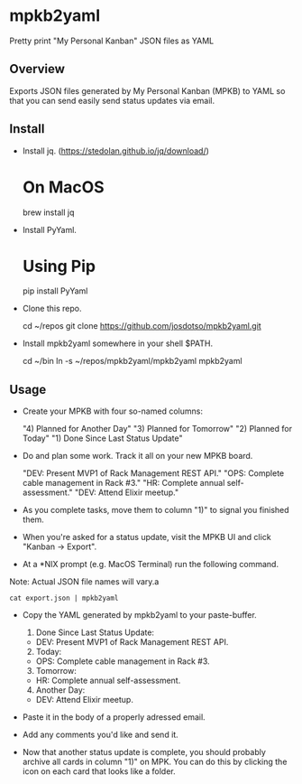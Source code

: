 
# mpkb2yaml

Pretty print "My Personal Kanban" JSON files as YAML


## Overview

Exports JSON files generated by My Personal Kanban (MPKB) to YAML so that you
can send easily send status updates via email.


## Install

* Install jq. (https://stedolan.github.io/jq/download/)

    # On MacOS
    brew install jq

* Install PyYaml.

    # Using Pip
    pip install PyYaml

* Clone this repo.

    cd ~/repos
    git clone https://github.com/josdotso/mpkb2yaml.git

* Install mpkb2yaml somewhere in your shell $PATH.

    cd ~/bin
    ln -s ~/repos/mpkb2yaml/mpkb2yaml mpkb2yaml


## Usage

* Create your MPKB with four so-named columns:

    "4) Planned for Another Day"
    "3) Planned for Tomorrow"
    "2) Planned for Today"
    "1) Done Since Last Status Update"

* Do and plan some work. Track it all on your new MPKB board.

    "DEV: Present MVP1 of Rack Management REST API."
    "OPS: Complete cable management in Rack #3."
    "HR: Complete annual self-assessment."
    "DEV: Attend Elixir meetup."

* As you complete tasks, move them to column "1)" to signal you finished them.

* When you're asked for a status update, visit the MPKB UI and click
  "Kanban -> Export".

* At a \*NIX prompt (e.g. MacOS Terminal) run the following command.

Note: Actual JSON file names will vary.a
 
    cat export.json | mpkb2yaml

* Copy the YAML generated by mpkb2yaml to your paste-buffer.

    1) Done Since Last Status Update:
    - DEV: Present MVP1 of Rack Management REST API.

    2) Today:
    - OPS: Complete cable management in Rack #3.

    3) Tomorrow:
    - HR: Complete annual self-assessment.

    4) Another Day:
    - DEV: Attend Elixir meetup.

* Paste it in the body of a properly adressed email.

* Add any comments you'd like and send it.

* Now that another status update is complete, you should probably archive
all cards in column "1)" on MPK. You can do this by clicking the icon on
each card that looks like a folder.

